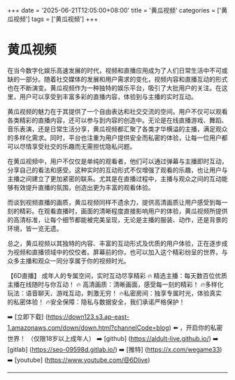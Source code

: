 +++
date = '2025-06-21T12:05:00+08:00'
title = '黄瓜视频'
categories = ['黄瓜视频']
tags = ['黄瓜视频']
+++

# 黄瓜视频

在当今数字化娱乐高速发展的时代，视频和直播应用成为了人们日常生活中不可或缺的一部分。随着社交媒体的发展和用户需求的变化，视频内容和直播互动的形式也在不断演变。黄瓜视频作为一种独特的娱乐平台，吸引了大批用户的关注。在这里，用户可以享受到丰富多彩的直播内容，体验到与主播的实时互动。

黄瓜视频的魅力在于其提供了一个自由表达和社交交流的空间。用户不仅可以观看各类精彩的直播内容，还可以参与到内容的创造中。无论是在线直播游戏、舞蹈、音乐表演，还是日常生活分享，黄瓜视频都汇聚了各类才华横溢的主播，满足观众的多样化需求。同时，平台也注重为用户提供安全而私密的体验，让每一位用户都可以尽情享受社交的乐趣而无需担忧隐私问题。

在黄瓜视频中，用户不仅仅是单纯的观看者，他们可以通过弹幕与主播即时互动，分享自己的看法和感受。这种实时的互动形式不仅增强了观看的乐趣，也让用户与主播之间建立了更加紧密的联系。尤其是在直播过程中，主播与观众之间的互动能够有效提升直播的氛围，创造出更为丰富的观看体验。

而谈到视频直播的画质，黄瓜视频同样不遗余力，提供高清画质让用户感受到每一刻的精彩。在观看直播时，画面的清晰程度直接影响用户的体验，黄瓜视频所提供的高清标准，让每个细节都能被完美呈现，无论是主播的服装、动作，还是背景的环境，皆一览无遗。

总之，黄瓜视频以其独特的内容、丰富的互动形式及优质的用户体验，正在逐步成为视频和直播领域中的佼佼者。屏幕前的你，也可以加入这个精彩纷呈的世界，与众多主播和观众一同分享属于你的视频时光。

【6D直播】
成年人的专属空间，实时互动尽享精彩
🔥 精选主播：每天数百位优质主播在线随时与你互动！
🔥 高清画质：清晰画面，感受每一刻的精彩！
🔥多样化玩法：语音聊天、游戏互动，刺激无穷！
🔥私密房间：独享专属时光，体验真实的私密体验！
🔥安全保障：隐私与数据安全，我们承诺严格保护！

➡️ [立即下载] (https://down123.s3.ap-east-1.amazonaws.com/down/down.html?channelCode=blog) ⬅️ ，开启你的私密世界！
（仅限18岁以上成年人）
➡️ [github] (https://aldult-live.github.io/)
➡️ [gitlab] (https://seo-09598d.gitlab.io/)
➡️ [推特] (https://x.com/wegame33)
➡️ [youtube] (https://www.youtube.com/@6Dlive)

---
